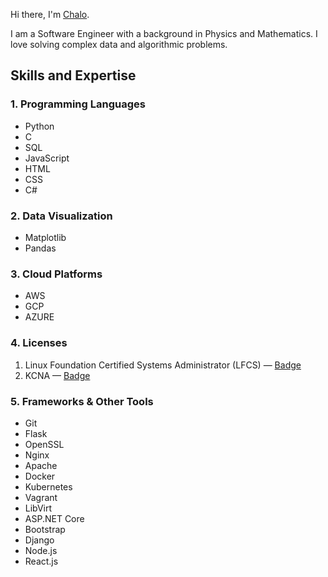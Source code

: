 Hi there, I'm [Chalo](https://www.linkedin.com/in/emmanuel-chalo-211336183/ "LinkedIn").

I am a Software Engineer with a background in Physics and Mathematics. I love solving complex data and algorithmic problems.

## Skills and Expertise

### 1. Programming Languages
- Python
- C
- SQL
- JavaScript
- HTML
- CSS
- C#

### 2. Data Visualization
- Matplotlib
- Pandas

### 3. Cloud Platforms
- AWS
- GCP
- AZURE

### 4. Licenses
1. Linux Foundation Certified Systems Administrator (LFCS) — [Badge](https://www.credly.com/badges/e72f408c-9cab-4bfb-a6ed-5dc7dfbbac68/linked_in_profile "Credly")
2. KCNA — [Badge](https://ti-user-certificates.s3.amazonaws.com/e0df7fbf-a057-42af-8a1f-590912be5460/23b4b43b-87f5-4372-ad66-739f7b9f47c3-emmanuel-chalo-bb144810-9f4d-46a1-adfd-5e8e37b64257-certificate.pdf)

### 5. Frameworks & Other Tools
- Git
- Flask
- OpenSSL
- Nginx
- Apache
- Docker
- Kubernetes
- Vagrant
- LibVirt
- ASP.NET Core
- Bootstrap
- Django
- Node.js
- React.js
